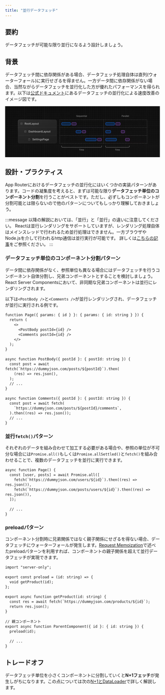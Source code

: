 ```yaml
---
title: "並行データフェッチ"
---
```


## 要約

データフェッチが可能な限り並行になるよう設計しましょう。

## 背景

データフェッチ間に依存関係がある場合、データフェッチ処理自体は直列(ウォーターフォール)に実行せざるを得ません。一方データ間に依存関係がない場合、当然ながらデータフェッチを並行化した方が優れたパフォーマンスを得られます。以下は[公式ドキュメント](https://nextjs.org/docs/app/building-your-application/data-fetching/patterns#parallel-and-sequential-data-fetching)にあるデータフェッチの並行化による速度改善のイメージ図です。

![water fall data fetch](/images/nextjs-basic-principle/sequential-fetching.png)

## 設計・プラクティス

App Routerにおけるデータフェッチの並行化にはいくつかの実装パターンがあります。コードの凝集度を考えると、まずは可能な限り**データフェッチ単位のコンポーネント分割**を行うことがベストです。ただし、必ずしもコンポーネントが分割可能とは限らないので他のパターンについてもしっかり理解しておきましょう。

:::message
以降の解説においては、「並行」と「並行」の違いに注意してください。
Reactは並行レンダリングをサポートしていますが、レンダリング処理自体はメインスレッドで行われるため並行処理はできません。一方ブラウザやNode.jsを介して行われるhttp通信は並行実行が可能です。
詳しくは[こちらの記事](https://zenn.dev/estra/books/js-async-promise-chain-event-loop/viewer/17-epasync-static-method)をご参照ください。
:::

### データフェッチ単位のコンポーネント分割パターン

データ間に依存関係がなく、参照単位も異なる場合にはデータフェッチを行うコンポーネント自体分割し、兄弟コンポーネントとすることを検討しましょう。React Server Componentsにおいて、非同期な兄弟コンポーネントは並行にレンダリングされます。

以下は`<PostBody />`と`<Comments />`が並行レンダリングされ、データフェッチが並行に実行される例です。

```tsx
function Page({ params: { id } }: { params: { id: string } }) {
  return (
    <>
      <PostBody postId={id} />
      <Comments postId={id} />
    </>
  );
}

async function PostBody({ postId }: { postId: string }) {
  const post = await fetch(`https://dummyjson.com/posts/${postId}`).then(
    (res) => res.json(),
  );
  // ...
}

async function Comments({ postId }: { postId: string }) {
  const post = await fetch(
    `https://dummyjson.com/posts/${postId}/comments`,
  ).then((res) => res.json());
  // ...
}
```

### 並行`fetch()`パターン

それぞれのデータを組み合わせて加工する必要がある場合や、参照の単位が不可分な場合には`Promise.all()`もしくは`Promise.allSettled()`と`fetch()`を組み合わせることで、複数のデータフェッチを並行に実行できます。

```tsx
async function Page() {
  const [user, posts] = await Promise.all([
    fetch(`https://dummyjson.com/users/${id}`).then((res) => res.json()),
    fetch(`https://dummyjson.com/posts/users/${id}`).then((res) => res.json()),
  ]);

  // ...
}
```

### preloadパターン

コンポーネント分割時に兄弟関係ではなく親子関係にせざるを得ない場合、データフェッチにウォーターフォールが発生します。[Request Memoization](part_1_request_memoization)で述べたpreloadパターンを利用すれば、コンポーネントの親子関係を超えて並行データフェッチが実現できます。

```tsx
import "server-only";

export const preload = (id: string) => {
  void getProduct(id);
};

export async function getProduct(id: string) {
  const res = await fetch(`https://dummyjson.com/products/${id}`);
  return res.json();
}

// 親コンポーネント
export async function ParentComponent({ id }: { id: string }) {
  preload(id);

  // ...
}
```

## トレードオフ

データフェッチ単位を小さくコンポーネントに分割していくと**N+1フェッチ**が発生しがちになります。この点については次の[N+1とDataLoader](part_1_data_loader)で詳しく解説します。